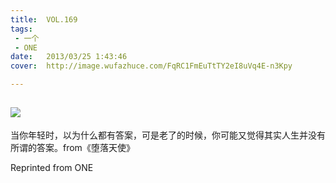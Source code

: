 ```yaml
---
title:	VOL.169
tags:
 - 一个
 - ONE
date:	2013/03/25 1:43:46
cover:	http://image.wufazhuce.com/FqRC1FmEuTtTY2eI8uVq4E-n3Kpy

---
```

![](http://image.wufazhuce.com/FqRC1FmEuTtTY2eI8uVq4E-n3Kpy)
---

当你年轻时，以为什么都有答案，可是老了的时候，你可能又觉得其实人生并没有所谓的答案。from《堕落天使》
 
Reprinted from ONE
